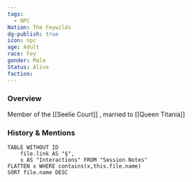 ```yaml
---
tags:
  - NPC
Nation: The Feywilds
dg-publish: true
icon: npc
age: Adult
race: Fey
gender: Male
Status: Alive
faction: 
---
```


### Overview
Member of the [[Seelie Court]] , married to [[Queen Titania]]

### History & Mentions
```dataview
TABLE WITHOUT ID
	file.link AS "§", 
	x AS "Interactions" FROM "Session Notes"
FLATTEN x WHERE contains(x,this.file.name) 
SORT file.name DESC
```
